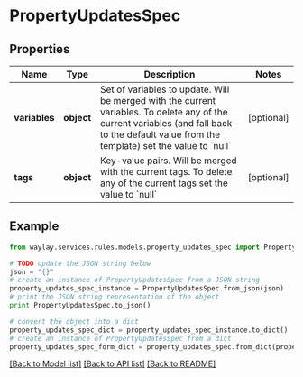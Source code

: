 # PropertyUpdatesSpec


## Properties

Name | Type | Description | Notes
------------ | ------------- | ------------- | -------------
**variables** | **object** | Set of variables to update. Will be merged with the current variables. To delete any of the current variables (and fall back to the default value from the template) set the value to &#x60;null&#x60; | [optional] 
**tags** | **object** | Key-value pairs. Will be merged with the current tags. To delete any of the current tags set the value to &#x60;null&#x60; | [optional] 

## Example

```python
from waylay.services.rules.models.property_updates_spec import PropertyUpdatesSpec

# TODO update the JSON string below
json = "{}"
# create an instance of PropertyUpdatesSpec from a JSON string
property_updates_spec_instance = PropertyUpdatesSpec.from_json(json)
# print the JSON string representation of the object
print PropertyUpdatesSpec.to_json()

# convert the object into a dict
property_updates_spec_dict = property_updates_spec_instance.to_dict()
# create an instance of PropertyUpdatesSpec from a dict
property_updates_spec_form_dict = property_updates_spec.from_dict(property_updates_spec_dict)
```
[[Back to Model list]](../README.md#documentation-for-models) [[Back to API list]](../README.md#documentation-for-api-endpoints) [[Back to README]](../README.md)


